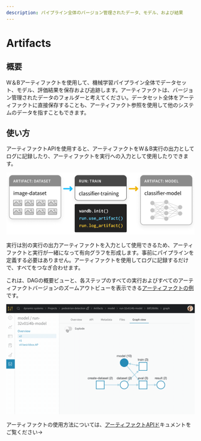 ```yaml
---
description: パイプライン全体のバージョン管理されたデータ、モデル、および結果
---
```


# Artifacts

## **概要**

W＆Bアーティファクトを使用して、機械学習パイプライン全体でデータセット、モデル、評価結果を保存および追跡します。アーティファクトは、バージョン管理されたデータのフォルダーと考えてください。データセット全体をアーティファクトに直接保存することも、アーティファクト参照を使用して他のシステムのデータを指すこともできます。

## **使い方**

アーティファクトAPIを使用すると、アーティファクトをW＆B実行の出力としてログに記録したり、アーティファクトを実行への入力として使用したりできます。

![](../.gitbook/assets/simple-artifact-diagram-2.png)

実行は別の実行の出力アーティファクトを入力として使用できるため、アーティファクトと実行が一緒になって有向グラフを形成します。事前にパイプラインを定義する必要はありません。アーティファクトを使用してログに記録するだけで、すべてをつなぎ合わせます。

これは、DAGの概要ビューと、各ステップのすべての実行およびすべてのアーティファクトバージョンのズームアウトビューを表示できる[アーティファクトの例](https://app.wandb.ai/shawn/detectron2-11/artifacts/model/run-1cxg5qfx-model/4a0e3a7c5bff65ff4f91/graph)です。

![](../.gitbook/assets/2020-09-03-15.59.43.gif)

アーティファクトの使用方法については、[アーティファクトAPIド](https://docs.wandb.com/artifacts/api)キュメントをご覧ください→

